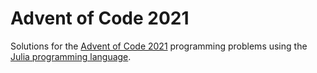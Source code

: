 # Advent of Code 2021
Solutions for the [Advent of Code 2021](https://adventofcode.com/2021) programming problems using the [Julia programming language](https://github.com/JuliaLang/julia).
